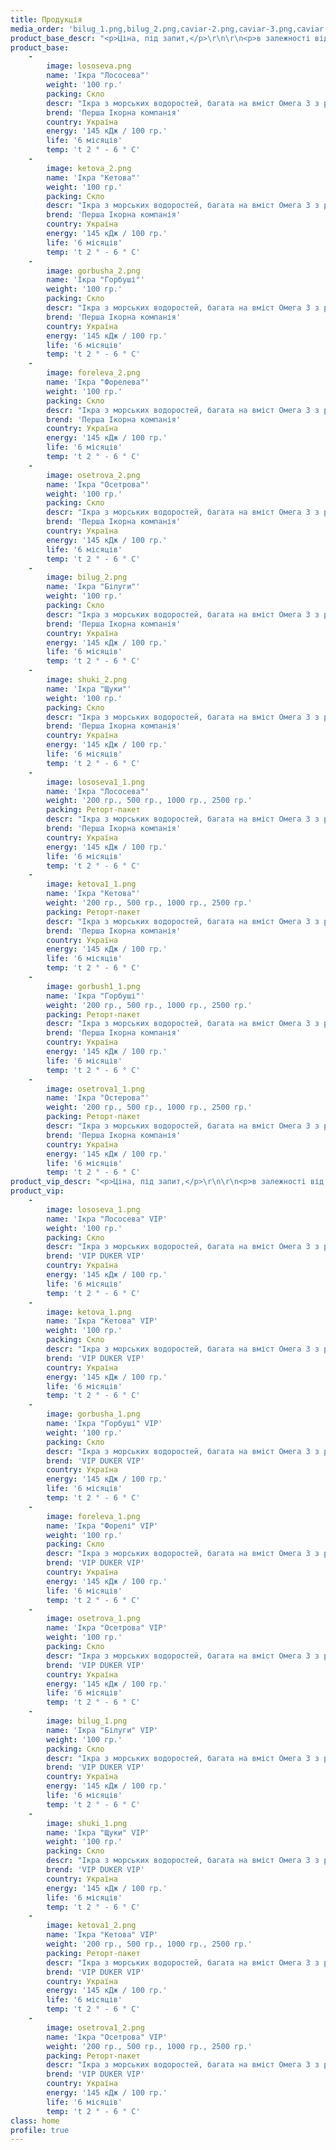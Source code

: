 ```yaml
---
title: Продукція
media_order: 'bilug_1.png,bilug_2.png,caviar-2.png,caviar-3.png,caviar.png,foreleva_1.png,foreleva_2.png,gorbusha_1.png,gorbusha_2.png,gorbu_1.png,ketova1_1.png,ketova1_2.png,ketova_1.png,ketova_2.png,lososeva.png,lososeva1_1.png,lososeva_1.png,osetrova1_1.png,osetrova1_2.png,osetrova_1.png,osetrova_2.png,shuki_1.png,shuki_2.png,gorbush1_1.png'
product_base_descr: "<p>Ціна, під запит,</p>\r\n\r\n<p>в залежності від наявності та обсягу замовлення.</p>\r\n\r\n<p>Мінімальний обсяг – від 500 кг.</p>\r\n"
product_base:
    -
        image: lososeva.png
        name: 'Ікра "Лососева"'
        weight: '100 гр.'
        packing: Скло
        descr: "Ікра з морських водоростей, багата на вміст Омега 3 з риб'ячим жиром.\r\nЗа смаковими якостями наближена до натуральної."
        brend: 'Перша Ікорна компанія'
        country: Україна
        energy: '145 кДж / 100 гр.'
        life: '6 місяців'
        temp: 't 2 ° - 6 ° C'
    -
        image: ketova_2.png
        name: 'Ікра "Кетова"'
        weight: '100 гр.'
        packing: Скло
        descr: "Ікра з морських водоростей, багата на вміст Омега 3 з риб'ячим жиром.\r\nЗа смаковими якостями наближена до натуральної."
        brend: 'Перша Ікорна компанія'
        country: Україна
        energy: '145 кДж / 100 гр.'
        life: '6 місяців'
        temp: 't 2 ° - 6 ° C'
    -
        image: gorbusha_2.png
        name: 'Ікра "Горбуші"'
        weight: '100 гр.'
        packing: Скло
        descr: "Ікра з морських водоростей, багата на вміст Омега 3 з риб'ячим жиром.\r\nЗа смаковими якостями наближена до натуральної."
        brend: 'Перша Ікорна компанія'
        country: Україна
        energy: '145 кДж / 100 гр.'
        life: '6 місяців'
        temp: 't 2 ° - 6 ° C'
    -
        image: foreleva_2.png
        name: 'Ікра "Форелева"'
        weight: '100 гр.'
        packing: Скло
        descr: "Ікра з морських водоростей, багата на вміст Омега 3 з риб'ячим жиром.\r\nЗа смаковими якостями наближена до натуральної."
        brend: 'Перша Ікорна компанія'
        country: Україна
        energy: '145 кДж / 100 гр.'
        life: '6 місяців'
        temp: 't 2 ° - 6 ° C'
    -
        image: osetrova_2.png
        name: 'Ікра "Осетрова"'
        weight: '100 гр.'
        packing: Скло
        descr: "Ікра з морських водоростей, багата на вміст Омега 3 з риб'ячим жиром.\r\nЗа смаковими якостями наближена до натуральної."
        brend: 'Перша Ікорна компанія'
        country: Україна
        energy: '145 кДж / 100 гр.'
        life: '6 місяців'
        temp: 't 2 ° - 6 ° C'
    -
        image: bilug_2.png
        name: 'Ікра "Білуги"'
        weight: '100 гр.'
        packing: Скло
        descr: "Ікра з морських водоростей, багата на вміст Омега 3 з риб'ячим жиром.\r\nЗа смаковими якостями наближена до натуральної."
        brend: 'Перша Ікорна компанія'
        country: Україна
        energy: '145 кДж / 100 гр.'
        life: '6 місяців'
        temp: 't 2 ° - 6 ° C'
    -
        image: shuki_2.png
        name: 'Ікра "Щуки"'
        weight: '100 гр.'
        packing: Скло
        descr: "Ікра з морських водоростей, багата на вміст Омега 3 з риб'ячим жиром.\r\nЗа смаковими якостями наближена до натуральної."
        brend: 'Перша Ікорна компанія'
        country: Україна
        energy: '145 кДж / 100 гр.'
        life: '6 місяців'
        temp: 't 2 ° - 6 ° C'
    -
        image: lososeva1_1.png
        name: 'Ікра "Лососева"'
        weight: '200 гр., 500 гр., 1000 гр., 2500 гр.'
        packing: Реторт-пакет
        descr: "Ікра з морських водоростей, багата на вміст Омега 3 з риб'ячим жиром.\r\nЗа смаковими якостями наближена до натуральної."
        brend: 'Перша Ікорна компанія'
        country: Україна
        energy: '145 кДж / 100 гр.'
        life: '6 місяців'
        temp: 't 2 ° - 6 ° C'
    -
        image: ketova1_1.png
        name: 'Ікра "Кетова"'
        weight: '200 гр., 500 гр., 1000 гр., 2500 гр.'
        packing: Реторт-пакет
        descr: "Ікра з морських водоростей, багата на вміст Омега 3 з риб'ячим жиром.\r\nЗа смаковими якостями наближена до натуральної."
        brend: 'Перша Ікорна компанія'
        country: Україна
        energy: '145 кДж / 100 гр.'
        life: '6 місяців'
        temp: 't 2 ° - 6 ° C'
    -
        image: gorbush1_1.png
        name: 'Ікра "Горбуші"'
        weight: '200 гр., 500 гр., 1000 гр., 2500 гр.'
        packing: Реторт-пакет
        descr: "Ікра з морських водоростей, багата на вміст Омега 3 з риб'ячим жиром.\r\nЗа смаковими якостями наближена до натуральної."
        brend: 'Перша Ікорна компанія'
        country: Україна
        energy: '145 кДж / 100 гр.'
        life: '6 місяців'
        temp: 't 2 ° - 6 ° C'
    -
        image: osetrova1_1.png
        name: 'Ікра "Остерова"'
        weight: '200 гр., 500 гр., 1000 гр., 2500 гр.'
        packing: Реторт-пакет
        descr: "Ікра з морських водоростей, багата на вміст Омега 3 з риб'ячим жиром.\r\nЗа смаковими якостями наближена до натуральної."
        brend: 'Перша Ікорна компанія'
        country: Україна
        energy: '145 кДж / 100 гр.'
        life: '6 місяців'
        temp: 't 2 ° - 6 ° C'
product_vip_descr: "<p>Ціна, під запит,</p>\r\n\r\n<p>в залежності від наявності та обсягу замовлення.</p>\r\n\r\n<p>Мінімальний обсяг – від 500 кг.</p>\r\n"
product_vip:
    -
        image: lososeva_1.png
        name: 'Ікра "Лососева" VIP'
        weight: '100 гр.'
        packing: Скло
        descr: "Ікра з морських водоростей, багата на вміст Омега 3 з риб'ячим жиром.\r\nЗа смаковими якостями наближена до натуральної."
        brend: 'VIP DUKER VIP'
        country: Україна
        energy: '145 кДж / 100 гр.'
        life: '6 місяців'
        temp: 't 2 ° - 6 ° C'
    -
        image: ketova_1.png
        name: 'Ікра "Кетова" VIP'
        weight: '100 гр.'
        packing: Скло
        descr: "Ікра з морських водоростей, багата на вміст Омега 3 з риб'ячим жиром.\r\nЗа смаковими якостями наближена до натуральної."
        brend: 'VIP DUKER VIP'
        country: Україна
        energy: '145 кДж / 100 гр.'
        life: '6 місяців'
        temp: 't 2 ° - 6 ° C'
    -
        image: gorbusha_1.png
        name: 'Ікра "Горбуші" VIP'
        weight: '100 гр.'
        packing: Скло
        descr: "Ікра з морських водоростей, багата на вміст Омега 3 з риб'ячим жиром.\r\nЗа смаковими якостями наближена до натуральної."
        brend: 'VIP DUKER VIP'
        country: Україна
        energy: '145 кДж / 100 гр.'
        life: '6 місяців'
        temp: 't 2 ° - 6 ° C'
    -
        image: foreleva_1.png
        name: 'Ікра "Форелі" VIP'
        weight: '100 гр.'
        packing: Скло
        descr: "Ікра з морських водоростей, багата на вміст Омега 3 з риб'ячим жиром.\r\nЗа смаковими якостями наближена до натуральної."
        brend: 'VIP DUKER VIP'
        country: Україна
        energy: '145 кДж / 100 гр.'
        life: '6 місяців'
        temp: 't 2 ° - 6 ° C'
    -
        image: osetrova_1.png
        name: 'Ікра "Осетрова" VIP'
        weight: '100 гр.'
        packing: Скло
        descr: "Ікра з морських водоростей, багата на вміст Омега 3 з риб'ячим жиром.\r\nЗа смаковими якостями наближена до натуральної."
        brend: 'VIP DUKER VIP'
        country: Україна
        energy: '145 кДж / 100 гр.'
        life: '6 місяців'
        temp: 't 2 ° - 6 ° C'
    -
        image: bilug_1.png
        name: 'Ікра "Білуги" VIP'
        weight: '100 гр.'
        packing: Скло
        descr: "Ікра з морських водоростей, багата на вміст Омега 3 з риб'ячим жиром.\r\nЗа смаковими якостями наближена до натуральної."
        brend: 'VIP DUKER VIP'
        country: Україна
        energy: '145 кДж / 100 гр.'
        life: '6 місяців'
        temp: 't 2 ° - 6 ° C'
    -
        image: shuki_1.png
        name: 'Ікра "Щуки" VIP'
        weight: '100 гр.'
        packing: Скло
        descr: "Ікра з морських водоростей, багата на вміст Омега 3 з риб'ячим жиром.\r\nЗа смаковими якостями наближена до натуральної."
        brend: 'VIP DUKER VIP'
        country: Україна
        energy: '145 кДж / 100 гр.'
        life: '6 місяців'
        temp: 't 2 ° - 6 ° C'
    -
        image: ketova1_2.png
        name: 'Ікра "Кетова" VIP'
        weight: '200 гр., 500 гр., 1000 гр., 2500 гр.'
        packing: Реторт-пакет
        descr: "Ікра з морських водоростей, багата на вміст Омега 3 з риб'ячим жиром.\r\nЗа смаковими якостями наближена до натуральної."
        brend: 'VIP DUKER VIP'
        country: Україна
        energy: '145 кДж / 100 гр.'
        life: '6 місяців'
        temp: 't 2 ° - 6 ° C'
    -
        image: osetrova1_2.png
        name: 'Ікра "Осетрова" VIP'
        weight: '200 гр., 500 гр., 1000 гр., 2500 гр.'
        packing: Реторт-пакет
        descr: "Ікра з морських водоростей, багата на вміст Омега 3 з риб'ячим жиром.\r\nЗа смаковими якостями наближена до натуральної."
        brend: 'VIP DUKER VIP'
        country: Україна
        energy: '145 кДж / 100 гр.'
        life: '6 місяців'
        temp: 't 2 ° - 6 ° C'
class: home
profile: true
---
```


